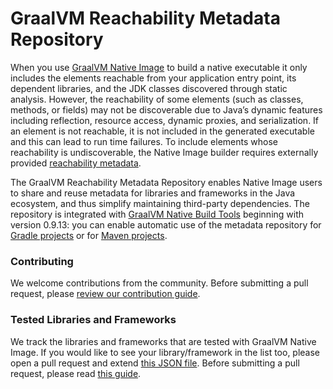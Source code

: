 # GraalVM Reachability Metadata Repository

When you use [GraalVM Native Image](https://www.graalvm.org/22.1/reference-manual/native-image/) to build a native executable it only includes the elements reachable from your application entry point, its dependent libraries, and the JDK classes discovered through static analysis. However, the reachability of some elements (such as classes, methods, or fields) may not be discoverable due to Java’s dynamic features including reflection, resource access, dynamic proxies, and serialization. If an element is not reachable, it is not included in the generated executable and this can lead to run time failures.
To include elements whose reachability is undiscoverable, the Native Image builder requires externally provided [reachability metadata](https://www.graalvm.org/reference-manual/native-image/metadata/).

The GraalVM Reachability Metadata Repository enables Native Image users to share and reuse metadata for libraries and frameworks in the Java ecosystem, and thus simplify maintaining third-party dependencies. The repository is integrated with [GraalVM Native Build Tools](https://github.com/graalvm/native-build-tools) beginning with version 0.9.13: you can enable automatic use of the metadata repository for [Gradle projects](https://graalvm.github.io/native-build-tools/latest/gradle-plugin.html#metadata-support) or for [Maven projects](https://graalvm.github.io/native-build-tools/latest/maven-plugin.html#metadata-support).

### Contributing

We welcome contributions from the community. Before submitting a pull
request, please [review our contribution guide](./CONTRIBUTING.md).


### Tested Libraries and Frameworks

We track the libraries and frameworks that are tested with GraalVM Native Image. If you would like to see your library/framework
in the list too, please open a pull request and extend [this JSON file](https://github.com/oracle/graalvm-reachability-metadata/blob/master/library-and-framework-list.json).
Before submitting a pull request, please read [this guide](./CONTRIBUTING.md#tested-libraries-and-frameworks).
